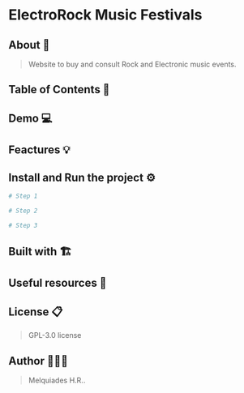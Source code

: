 # ElectroRock Music Festivals

## About 🚀

  > Website to buy and consult Rock and Electronic music events.

## Table of Contents 📑

## Demo 💻

## Feactures 💡

## Install and Run the project ⚙️

```bash
# Step 1
```
```bash
# Step 2
```
```bash
# Step 3
```

## Built with 🏗️

## Useful resources 🔧

## License 📋

  > GPL-3.0 license

## Author 🧑🏻‍💻

  > Melquiades H.R..
